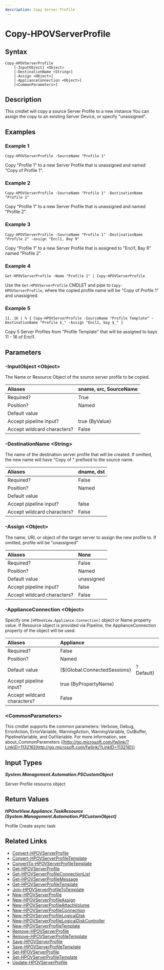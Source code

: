 ```yaml
---
description: Copy Server Profile
---
```


# Copy-HPOVServerProfile

## Syntax

```text
Copy-HPOVServerProfile
    [-InputObject] <Object>
    [-DestinationName <String>]
    [-Assign <Object>]
    [-ApplianceConnection <Object>]
    [<CommonParameters>]
```

## Description

This cmdlet will copy a source Server Profile to a new instance You can assign the copy to an existing Server Device, or specify "unassigned".

## Examples

### Example 1

```text
Copy-HPOVServerProfile -SourceName "Profile 1"
```

Copy "Profile 1" to a new Server Profile that is unassigned and named "Copy of Profile 1".

### Example 2

```text
Copy-HPOVServerProfile -SourceName "Profile 1" -DestinationName "Profile 2"
```

Copy "Profile 1" to a new Server Profile that is unassigned and named "Profile 2".

### Example 3

```text
Copy-HPOVServerProfile -SourceName "Profile 1" -DestinationName "Profile 2" -assign "Encl1, Bay 9"
```

Copy "Profile 1" to a new Server Profile that is assigned to "Encl1, Bay 9" named "Profile 2".

### Example 4

```text
Get-HPOVServerProfile -Name "Profile 1" | Copy-HPOVServerProfile
```

Use the `Get-HPOVServerProfile` CMDLET and pipe to `Copy-HPOVServerProfile`, where the copied profile name will be "Copy of Profile 1" and unassigned.

### Example 5

```text
11..16 | % { Copy-HPOVServerProfile -SourceName "Profile Template" -DestinationName "Profile $_" -Assign "Encl1, bay $_" }
```

Copy 5 Server Profiles from "Profile Template" that will be assigned to bays 11 - 16 of Encl1.

## Parameters

### -InputObject &lt;Object&gt;

The Name or Resource Object of the source server profile to be copied.

| Aliases | sname, src, SourceName |
| :--- | :--- |
| Required? | True |
| Position? | Named |
| Default value |  |
| Accept pipeline input? | true \(ByValue\) |
| Accept wildcard characters? | False |

### -DestinationName &lt;String&gt;

The name of the destination server profile that will be created. If omitted, the new name will have "Copy of " prefixed to the source name.

| Aliases | dname, dst |
| :--- | :--- |
| Required? | False |
| Position? | Named |
| Default value |  |
| Accept pipeline input? | false |
| Accept wildcard characters? | False |

### -Assign &lt;Object&gt;

The name, URI, or object of the target server to assign the new profile to. If omitted, profile will be "unassigned"

| Aliases | None |
| :--- | :--- |
| Required? | False |
| Position? | Named |
| Default value | unassigned |
| Accept pipeline input? | false |
| Accept wildcard characters? | False |

### -ApplianceConnection &lt;Object&gt;

Specify one `[HPOneView.Appliance.Connection]` object or Name property value. If Resource object is provided via Pipeline, the ApplianceConnection property of the object will be used.

| Aliases | Appliance |  |
| :--- | :--- | :--- |
| Required? | False |  |
| Position? | Named |  |
| Default value | \(${Global:ConnectedSessions} | ? Default\) |
| Accept pipeline input? | true \(ByPropertyName\) |  |
| Accept wildcard characters? | False |  |

### &lt;CommonParameters&gt;

This cmdlet supports the common parameters: Verbose, Debug, ErrorAction, ErrorVariable, WarningAction, WarningVariable, OutBuffer, PipelineVariable, and OutVariable. For more information, see about\_CommonParameters \([http://go.microsoft.com/fwlink/?LinkID=113216](http://go.microsoft.com/fwlink/?LinkID=113216)\)

## Input Types

_**System.Management.Automation.PSCustomObject**_

Server Profile resource object

## Return Values

_**HPOneView.Appliance.TaskResource \[System.Management.Automation.PSCustomObject\]**_

Profile Create async task

## Related Links

* [Convert-HPOVServerProfile](convert-hpovserverprofile.md)
* [Convert-HPOVServerProfileTemplate](convert-hpovserverprofiletemplate.md)
* [ConvertTo-HPOVServerProfileTemplate](convertto-hpovserverprofiletemplate.md)
* [Get-HPOVServerProfile](get-hpovserverprofile.md)
* [Get-HPOVServerProfileConnectionList](get-hpovserverprofileconnectionlist.md)
* [Get-HPOVServerProfileMessage](get-hpovserverprofilemessage.md)
* [Get-HPOVServerProfileTemplate](get-hpovserverprofiletemplate.md)
* [Join-HPOVServerProfileToTemplate]()
* [New-HPOVServerProfile](new-hpovserverprofile.md)
* [New-HPOVServerProfileAssign](new-hpovserverprofileassign.md)
* [New-HPOVServerProfileAttachVolume](new-hpovserverprofileattachvolume.md)
* [New-HPOVServerProfileConnection](new-hpovserverprofileconnection.md)
* [New-HPOVServerProfileLogicalDisk](new-hpovserverprofilelogicaldisk.md)
* [New-HPOVServerProfileLogicalDiskController](new-hpovserverprofilelogicaldiskcontroller.md)
* [New-HPOVServerProfileTemplate](new-hpovserverprofiletemplate.md)
* [Remove-HPOVServerProfile](remove-hpovserverprofile.md)
* [Remove-HPOVServerProfileTemplate]()
* [Save-HPOVServerProfile](save-hpovserverprofile.md)
* [Save-HPOVServerProfileTemplate]()
* [Set-HPOVServerProfile](set-hpovserverprofile.md)
* [Set-HPOVServerProfileTemplate]()
* [Update-HPOVServerProfile](update-hpovserverprofile.md)

